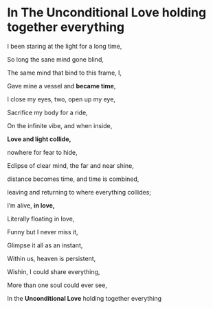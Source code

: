 
# In The Unconditional Love holding together everything


I been staring at the light for a long time,

So long the sane mind gone blind, 

The same mind that bind to this frame, I, 

Gave mine a vessel and **became time**,

I close my eyes, two, open up my eye, 

Sacrifice my body for a ride, 

On the infinite vibe, and when inside, 

**Love and light collide,** 

nowhere for fear to hide,

Eclipse of clear mind, the far and near shine, 

distance becomes time, and time is combined, 

leaving and returning to where everything collides;

I’m alive, 
**in love,**

Literally floating in love,

Funny but I never miss it,

Glimpse it all as an instant, 

Within us, heaven is persistent, 

Wishin, I could share everything, 

More than one soul could ever see, 

In the **Unconditional Love** holding together everything



<!--stackedit_data:
eyJoaXN0b3J5IjpbLTg0NTQ5NTA0NywxOTg0ODcyOTgzXX0=
-->
